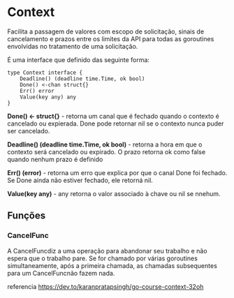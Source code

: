 # Context

Facilita a passagem de valores com escopo de solicitação, sinais de cancelamento e prazos entre os limites da API para todas as goroutines envolvidas no tratamento de uma solicitação.

É uma interface que definido das seguinte forma:

```
type Context interface {
    Deadline() (deadline time.Time, ok bool)
    Done() <-chan struct{}
    Err() error
    Value(key any) any
}
```

<b>Done() <- struct{}</b> - retorna um canal que é fechado quando o contexto é cancelado ou expierada. Done pode retornar nil se o contexto nunca puder ser cancelado.

<b>Deadline() (deadline time.Time, ok bool)</b> - retorna a hora em que o contexto será cancelado ou expirado. O prazo retorna ok como false quando nenhum prazo é definido

<b>Err() (error)</b> - retorna um erro que explica por que o canal Done foi fechado. Se Done ainda não estiver fechado, ele retorná nil.

<b>Value(key any)</b> - any retorna o valor associado à chave ou nil se nnehum.

## Funções

### CancelFunc

A CancelFuncdiz a uma operação para abandonar seu trabalho e não espera que o trabalho pare. Se for chamado por várias goroutines simultaneamente, após a primeira chamada, as chamadas subsequentes para um CancelFuncnão fazem nada.

referencia
https://dev.to/karanpratapsingh/go-course-context-32oh
